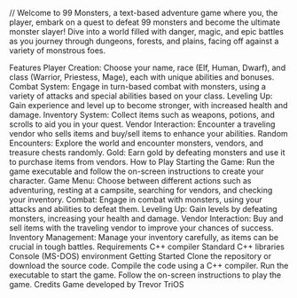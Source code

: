 // Welcome to 99 Monsters, a text-based adventure game where you, the player, embark on a quest to defeat 99 monsters and become the ultimate monster slayer! Dive into a world filled with danger, magic, and epic battles as you journey through dungeons, forests, and plains, facing off against a variety of monstrous foes.

Features
Player Creation: Choose your name, race (Elf, Human, Dwarf), and class (Warrior, Priestess, Mage), each with unique abilities and bonuses.
Combat System: Engage in turn-based combat with monsters, using a variety of attacks and special abilities based on your class.
Leveling Up: Gain experience and level up to become stronger, with increased health and damage.
Inventory System: Collect items such as weapons, potions, and scrolls to aid you in your quest.
Vendor Interaction: Encounter a traveling vendor who sells items and buy/sell items to enhance your abilities.
Random Encounters: Explore the world and encounter monsters, vendors, and treasure chests randomly.
Gold: Earn gold by defeating monsters and use it to purchase items from vendors.
How to Play
Starting the Game: Run the game executable and follow the on-screen instructions to create your character.
Game Menu: Choose between different actions such as adventuring, resting at a campsite, searching for vendors, and checking your inventory.
Combat: Engage in combat with monsters, using your attacks and abilities to defeat them.
Leveling Up: Gain levels by defeating monsters, increasing your health and damage.
Vendor Interaction: Buy and sell items with the traveling vendor to improve your chances of success.
Inventory Management: Manage your inventory carefully, as items can be crucial in tough battles.
Requirements
C++ compiler
Standard C++ libraries
Console (MS-DOS) environment
Getting Started
Clone the repository or download the source code.
Compile the code using a C++ compiler.
Run the executable to start the game.
Follow the on-screen instructions to play the game.
Credits
Game developed by Trevor TriOS
